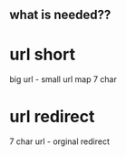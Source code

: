 ## what is needed??

# url short
big url - small url map
7 char

# url redirect
7 char url - orginal redirect
